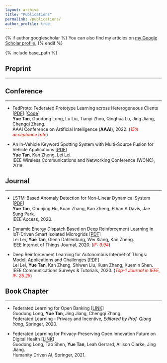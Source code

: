 ```yaml
---
layout: archive
title: "Publications"
permalink: /publications/
author_profile: true
---
```


{% if author.googlescholar %}
  You can also find my articles on <u><a href="{{author.googlescholar}}">my Google Scholar profile</a>.</u>
{% endif %}

{% include base_path %}

<!-- {% for post in site.publications reversed %}
  {% include archive-single.html %}
{% endfor %} -->

## Preprint
-----

## Conference
-----
* FedProto: Federated Prototype Learning across Heterogeneous Clients \[[PDF](https://arxiv.org/pdf/2105.00243.pdf)\] \[[Code](https://github.com/yuetan031/fedproto)\]  
**Yue Tan**, Guodong Long, Lu Liu, Tianyi Zhou, Qinghua Lu, Jing Jiang, Chengqi Zhang.  
AAAI Conference on Artificial Intelligence (**AAAI**), 2022. (<span style="color:red">*15% acceptance rate*</span>)

* An In-Vehicle Keyword Spotting System with Multi-Source Fusion for Vehicle Applications \[[PDF](https://arxiv.org/pdf/1902.04326.pdf)\]  
**Yue Tan**, Kan Zheng, Lei Lei.  
IEEE Wireless Communications and Networking Conference (WCNC), 2019.

## Journal
-----
* LSTM-Based Anomaly Detection for Non-Linear Dynamical System \[[PDF](https://ieeexplore.ieee.org/stamp/stamp.jsp?arnumber=9105007)\]  
**Yue Tan**, Chunjing Hu, Kuan Zhang, Kan Zheng, Ethan A Davis, Jae Sung Park.  
IEEE Access, 2020.

* Dynamic Energy Dispatch Based on Deep Reinforcement Learning in IoT-Driven Smart Isolated Microgrids \[[PDF](https://arxiv.org/pdf/2002.02581.pdf)\]  
Lei Lei, **Yue Tan**, Glenn Dahlenburg, Wei Xiang, Kan Zheng.  
IEEE Internet of Things Journal, 2020. (<span style="color:red">*IF: 9.94*</span>)

* Deep Reinforcement Learning for Autonomous Internet of Things: Model, Applications and Challenges \[[PDF](https://arxiv.org/pdf/1907.09059.pdf)\]  
Lei Lei, **Yue Tan**, Kan Zheng, Shiwen Liu, Kuan Zhang, Xuemin Shen.  
IEEE Communications Surveys & Tutorials, 2020. (<span style="color:red">*Top-1 Journal in IEEE, IF: 25.25*</span>)

## Book Chapter
-----
* Federated Learning for Open Banking \[[LINK](https://link.springer.com/chapter/10.1007/978-3-030-63076-8_17)\]  
Guodong Long, **Yue Tan**, Jing Jiang, Chengqi Zhang.  
Federated Learning - Privacy and Incentive, *Editored by Prof. Qiang Yang*, Springer, 2020.

* Federated Learning for Privacy-Preserving Open Innovation Future on Digital Health \[[LINK](https://www.springerprofessional.de/en/federated-learning-for-privacy-preserving-open-innovation-future/19920196)\]  
Guodong Long, Tao Shen, **Yue Tan**, Leah Gerrard, Allison Clarke, Jing Jiang.  
Humanity Driven AI, Springer, 2021.
